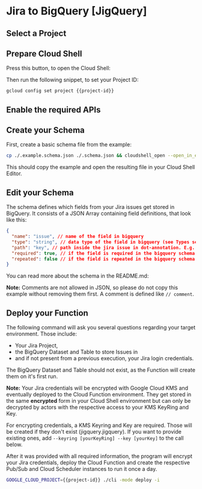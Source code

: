# Jira to BigQuery [JigQuery]

<walkthrough-author name="//SEIBERT/MEDIA GmbH"
repositoryUrl="https://github.com/seibert-media/jigquery">
</walkthrough-author>

## Select a Project

<walkthrough-project-setup></walkthrough-project-setup>

## Prepare Cloud Shell

Press this button, to open the Cloud Shell:
<walkthrough-open-cloud-shell-button/>

Then run the following snippet, to set your Project ID:

```bash
gcloud config set project {{project-id}}
```

## Enable the required APIs

<walkthrough-enable-apis apis="cloudfunctions.googleapis.com,cloudkms.googleapis.com,cloudscheduler.googleapis.com,storage_component,storage_api,bigquery,pubsub"></walkthrough-enable-apis>

## Create your Schema

First, create a basic schema file from the example:

```bash
cp ./.example.schema.json ./.schema.json && cloudshell_open --open_in_editor ./.schema.json
```

This should copy the example and open the resulting file in your Cloud Shell Editor.

## Edit your Schema

The schema defines which fields from your Jira issues get stored in BigQuery.
It consists of a JSON Array containing field definitions, that look like this:

```json
{
  "name": "issue", // name of the field in bigquery
  "type": "string", // data type of the field in bigquery (see Types section)
  "path": "key", // path inside the jira issue in dot-annotation. E.g. fields.updated
  "required": true, // if the field is required in the bigquery schema (optional)
  "repeated": false // if the field is repeated in the bigquery schema (optional)
}
```

You can read more about the schema in the README.md:
<walkthrough-editor-open-file filePath="./README.md"></walkthrough-editor-open-file>

**Note:** Comments are not allowed in JSON, so please do not copy this example without removing them first. A comment is defined like `// comment`.

## Deploy your Function

The following command will ask you several questions regarding your target environment.
Those include:

- Your Jira Project,
- the BigQuery Dataset and Table to store Issues in
- and if not present from a previous execution, your Jira login credentials.

The BigQuery Dataset and Table should not exist, as the Function will create them on it's first run.

**Note:** Your Jira credentials will be encrypted with Google Cloud KMS and eventually deployed to the Cloud Function environment.
They get stored in the same **encrypted** form in your Cloud Shell environment but can only be decrypted by actors with the respective access to your KMS KeyRing and Key.

For encrypting credentials, a KMS Keyring and Key are required. Those will be created if they don't exist (jigquery.jigquery). If you want to provide existing ones, add `--keyring [yourKeyRing] --key [yourKey]` to the call below.

After it was provided with all required information, the program will encrypt your Jira credentials, deploy the Cloud Function and create the respective Pub/Sub and Cloud Scheduler instances to run it once a day.

```bash
GOOGLE_CLOUD_PROJECT={{project-id}} ./cli -mode deploy -i
```
